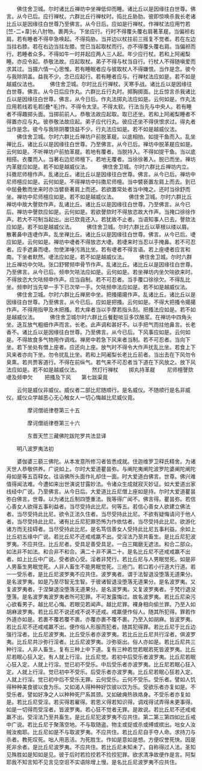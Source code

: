 <!-- { "loadSidebar": true } -->
　　佛住舍卫城。尔时诸比丘禅坊中坐禅低仰而睡。诸比丘以是因缘往白世尊。佛言。从今已后。应行禅杖。六群比丘行禅杖时。捣比丘胁肋。彼即惊唤杀我长老诸比丘以是因缘往白世尊乃至佛言。从今日后。应如是行禅杖。作禅杖法应用竹若[竺-二+韋]长八肘物。裹两头。下坐应行。行时不得覆头覆右肩著革屣。当偏袒右肩。若有睡者不得卒急唤起。不得捣胁。当并边以杖拄前三摇复不觉者。若在左边当拄右膝。若在右边当拄左膝。觉已当起取杖而行。亦不得覆头覆右肩。当偏袒而行。若睡者众多。不得如牛一时并起应两人三人起。年少应行杖。若和上阿阇梨睡。亦应令起。恭敬法故。应起取杖。弟子不得与杖当自行。行杖人不得随嗔爱而求其过。当摄六情一心思惟。若有睡眠者应与彼取杖人不得嫌恨。当作是念。彼今与我除阴盖。益我不少。念已应起行。若有睡者应与。行禅杖法应如是。若不如是越威仪法也。
　　佛住舍卫城。尔时比丘行禅杖。天寒手战。诸比丘以是因缘往白世尊。佛言。从今日后应作丸。六群比丘行丸时。掷胸掷面。比丘惊言杀我诸比丘以是因缘往白世尊。佛言。从今日后。作丸法掷丸法应如是。云何如是。作丸法应用若线若毛若[疊*毛]作。不得令太坚。不得太软。行法当先与中央人。若有睡者不得趣掷头面。当掷前前人。恭敬法故应起取。取已还坐。若和上阿阇梨睡者不得置亦应与丸。彼恭敬法故应起。弟子应代行丸。彼应还坐不得侠恨求过。得丸者当作是念。彼今与我除阴覆饶益不少。行丸法应如是。若不如是越威仪法。
　　佛住舍卫城。尔时六群比丘禅坊户前脱革屣。以底相拍。如提干鱼而入。乱坐禅比丘。诸比丘以是因缘往白世尊。乃至佛言。从今已后。禅坊中脱革屣应如是。云何如是。不听禅坊户前拍革屣。若地有覆者。当脱持入。不得如提干鱼。当以底相搭。衣覆而入。当著右边尼师檀下。若地无覆者。当徐徐著入。脱已而坐。禅坊内革屣应如是。若不如是越威仪法。
　　佛住舍卫城。尔时六群比丘禅坊内立。抖擞尼师檀作声。乱诸比丘。诸比丘以是因缘往白世尊。佛言。从今已后。禅坊中尼师檀应如是。云何如是。不得禅坊中抖擞尼师檀。当中襞亵置左肩上而去。到已中屈叠敷而坐来时亦当襞亵著肩上而还。若欲置常处者当中掩之。还时当徐舒而坐。禅坊中尼师檀应如是。若不如是越威仪法。
　　佛住舍卫城。尔时六群比丘禅坊中故大謦欬作声。乱诸比丘。诸比丘以是因缘往白世尊。乃至佛言。从今已后。禅坊中謦欬应如是。云何如是。若欲謦欬时不得放恣故大作声。当掩口徐徐作声。若大不可制当起出。出已欬竟还入。若犹故不止者。当语知事人已去。謦欬法应如是。若不如是越威仪法。
　　佛住舍卫城。尔时六群比丘以草根以缕以屑。散著鼻中连啑作声。乱坐禅比丘。诸比丘以是因缘往白世尊。佛言。从今已后。啑应如是。云何如是。禅坊中啑者不得放恣大啑。若啑来时当忍以手掩鼻。若不可忍者。应手遮鼻而啑。勿使涕唾污溅比坐。若有啑者不得言语。若上座啑者应言和南。下坐者默然。啑法应如是。若不如是越威仪法。
　　佛住舍卫城。尔时六群比丘禅坊中欠呿。张口舒臂频申骨节作声。乱诸比丘。诸比丘以是因缘往白世尊。乃至佛言。从今已后。频申欠呿法应如是。云何如是。若坐禅坊内坐欠呿欲来时。不得放恣大欠呿频申作声。应当自制。若不可忍者。当手覆口徐徐欠。不得乱比坐。频申时当先举一手下已次举一手。欠呿频申法应如是。若不如是越威仪法。
　　佛住舍卫城。尔时六群比丘禅房中坐。把搔擖擖作声。乱诸比丘。诸比丘以是因缘往白世尊。乃至佛言。从今已后。应如是把搔。云何如是。不得大把搔令擖擖作声。不得用指甲及木把搔。若大痒者当以手摩若指头刮。把搔法应如是。若不如是越威仪法。
　　佛住舍卫城尔时六群比丘餐麨啖豆多饮酪浆。在禅坊中四角头坐。迭互放气粗细作声而言。长老。此声调和甚好不。以手把气而拄他鼻言。长老香不。诸比丘以是因缘往白世尊。乃至佛言。从今已后。下风事应如是。云何如是。不得故食多气物用作调戏。禅房中若急下风来者当制。若不可忍者。当向下坐。若下坐处有僧上座者。应还向上座。放气时不得令大作声扰乱比坐。若食上下风来者亦向下坐。勿令扰乱比坐。若和上阿阇梨长老比丘前者。当出去在下风勿令臭熏。若共贾客道行。不得在前纵气。若气来不可忍者当下道在下风放之。放下风法应如是。若不如是越威仪法。
　　然灯行禅杖　　掷丸持革屣
　　尼师檀謦欬　　啑及频申欠
　　把搔及下风　　第七跋渠竟

　　云何是威仪非威仪。威仪者二部比尼随顺行。是名威仪。不随顺行是名非威仪。威仪众学越恶心无心触女人一切心悔越比尼威仪竟。

　　　　摩诃僧祇律卷第三十五



　　　　摩诃僧祇律卷第三十六

　　　　东晋天竺三藏佛陀跋陀罗共法显译

　　明八波罗夷法初

　　婆伽婆三藐三佛陀。从本发意所修习者皆悉成就。住迦维罗卫释氏精舍。为诸天世人恭敬供养。广说如上。尔时大爱道瞿昙弥。与阐陀夷阐陀波罗陀婆阐陀阐陀母如是等五百释女。往诣佛所头面作礼却住一面。时大爱道白佛言。世尊。佛兴难值得闻法难。今遭如来出世演说甘露妙法。令诸众生成就寂灭妙证。如大爱道出家线经中广说。乃至佛言。从今日后。大爱道比丘尼僧上座如是持。尔时大爱道瞿昙弥白佛言。世尊。以为诸比丘制四堕重法。我等得广闻不。佛言得。瞿昙弥。若信心善女人欲得五事利益者。当尽受持此比尼。何等五。若信心善女人欲建立佛法者。当尽受持此比尼。欲令正法久住者。当尽受持此比尼。不欲有疑悔请问于他人者。当尽受持此比尼。诸有比丘尼犯罪恐怖为作依怙者。当尽受持此比尼。欲游化诸方而无挂碍者。当尽受持此比尼。是名笃信善女人受持此比尼五事利益。余如上比丘初五缘中广说。若比丘尼不还戒戒羸不出。受淫法乃至共畜生。是比丘尼犯波罗夷。不应共住。比丘尼者。受具足善受具足。一白三羯磨无遮法。和合二部众。如法非不如法。和合非不和合。满二十非不满二十。是名比丘尼不还戒戒羸不出者。如上比丘中广说。受者欲心受。淫者非梵行。若比丘尼与人男眠觉死。如是非人男畜生男眠觉死。人非人畜生不能男眠觉死。三疮门。若口若小行道大行道。若一一受乐者。是比丘尼波罗夷不应共住。波罗夷者。谓于法智退没堕落无道果分。是名波罗夷。如是乃至尽智无生智。于彼诸智退没堕落无道果分。是名波罗夷。又复波罗夷者。于涅槃退没堕落无道果分。是名波罗夷。又复波罗夷者。于梵行退没堕落。是名波罗夷波罗夷者所可犯罪。不可发露悔过。故名波罗夷。若比丘尼染污心欲看男子。越比尼心悔。若眼见若闻声。越比尼罪。裸身相向偷兰罪。乃至入如胡麻波罗夷。若比丘尼不说还戒不说不还戒。戒羸便作俗人。随其所犯得。罪若作外道亦如是。若裹不覆若覆不裹。亦覆亦裹不覆不裹。乃至入如胡麻。皆波罗夷。若比丘尼不还戒戒羸不出。便作俗人形服而犯者。随其犯得罪。若比丘尼于比丘边强行淫者。比丘尼波罗夷。比丘受乐者亦波罗夷。若比丘比丘尼共行淫者。俱波罗夷。比丘尼共沙弥行淫者。比丘尼波罗夷。沙弥驱出。俗人亦如是。若比丘尼共三种行淫。人非人畜生。复有三种上中下道。复有三种若觉若眠若死皆波罗夷。比丘尼若眠心狂入定。有人就上行淫。比丘尼觉。若初中后受乐者波罗夷。比丘尼若眠心狂入定。人就上行淫。觉已初不受乐。中后受乐者亦波罗夷。比丘尼若眠心狂入定。人就上行淫。觉已初中不受乐。后受乐者亦波罗夷。比丘尼若眠心狂若入定。人就上行淫。觉已初中后不受乐无罪。云何受乐。云何不受乐。受乐者。譬如人饥得种种美食彼以食为乐。又如渴人得种种好饮彼以饮为乐。受欲乐者亦复如是。不受乐者。譬如好净之人以种种死尸系其颈。又如破痈热铁烙身。不受乐者亦复如是。若比丘尼受淫。若买得若雇得。若恩义得若知识得。调戏得试弄得未更事得。如是一切得而受淫者。皆波罗夷。若心狂不觉者无罪。是故说。若比丘尼不还戒戒羸不出。受淫法乃至共畜生。是比丘尼犯波罗夷不应共住。第二第三第四如比丘戒中广说。若比丘尼于聚落空地。不与取随盗。物主或捉或杀或缚或摈出。咄女人汝贼汝痴耶。比丘尼如是不与取波罗夷。不应共住。若比丘尼自手夺人命。求持刀与杀者。教死叹死。咄人用恶活。为死胜生。作如是意如是想。方便叹誉死快。因是死非余者。是比丘尼波罗夷。不应共住。若比丘尼未知未了。自称得过人法。圣知见殊胜如是知如是见。彼于后时若捡挍若不捡挍犯罪。欲求清净故便作是言。阿梨耶我不知言知不见言见空诳不实语除增上慢。是名比丘尼波罗夷不应共住。
